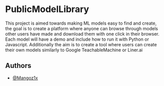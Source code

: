 # PublicModelLibrary

This project is aimed towards making ML models easy to find and create, the goal is to create a platform where anyone can browse through models other users have made and download them with one click in their browser. Each model will have a demo and include how to run it with Python or Javascript. Additionally the aim is to create a tool where users can create their own models similarly to Google TeachableMachine or Liner.ai

## Authors

- [@Mangoz1x](https://www.github.com/Mangoz1x)

